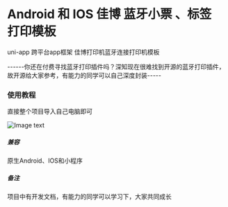 # Android 和 IOS 佳博 蓝牙小票 、标签 打印模板
uni-app 跨平台app框架 佳博打印机蓝牙连接打印机模板 


------你还在付费寻找蓝牙打印插件吗？深知现在很难找到开源的蓝牙打印插件，故开源给大家参考，有能力的同学可以自己深度封装-----

### 使用教程

直接整个项目导入自己电脑即可



![Image text](https://github.com/xiaowang1314/uniapp-plugin-collections/blob/master/template/BluPrint/static/img/print.jpeg)

##### 兼容
原生Android、IOS和小程序

##### 备注
项目中有开发文档，有能力的同学可以学习下，大家共同成长

